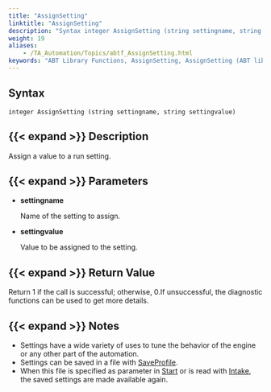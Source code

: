 ```yaml
--- 
title: "AssignSetting"
linktitle: "AssignSetting"
description: "Syntax integer AssignSetting (string settingname, string settingvalue) Description Assign a value to a run setting. Parameters settingname Name of the setting to assign. settingvalue Value to be ..."
weight: 19
aliases: 
    - /TA_Automation/Topics/abtf_AssignSetting.html
keywords: "ABT Library Functions, AssignSetting, AssignSetting (ABT library function)"
---
```


## Syntax

`integer AssignSetting (string settingname, string settingvalue)`

## {{< expand >}} Description

Assign a value to a run setting.

## {{< expand >}} Parameters

-   **settingname**

    Name of the setting to assign.

-   **settingvalue**

    Value to be assigned to the setting.


## {{< expand >}} Return Value

Return 1 if the call is successful; otherwise, 0.If unsuccessful, the diagnostic functions can be used to get more details.

## {{< expand >}} Notes

-   Settings have a wide variety of uses to tune the behavior of the engine or any other part of the automation.
-   Settings can be saved in a file with [SaveProfile](/automation-guide/action-based-testing-language/testarchitect-automation-classes/engine-class-methods/saveprofile).
-   When this file is specified as parameter in [Start](/automation-guide/action-based-testing-language/testarchitect-automation-classes/engine-class-methods/start) or is read with [Intake](/automation-guide/action-based-testing-language/testarchitect-automation-classes/engine-class-methods/intake), the saved settings are made available again.




